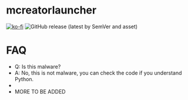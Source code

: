 # mcreatorlauncher

[![ko-fi](https://ko-fi.com/img/githubbutton_sm.svg)](https://ko-fi.com/W7W5PWA5M) <img alt="GitHub release (latest by SemVer and asset)" src="https://img.shields.io/github/downloads/wldkwl/mcreatorlauncher/latest/mcreatorinstaller.exe?style=for-the-badge&logo=windows&label=Windows%20Downloads">


# FAQ
- Q: Is this malware?
- A: No, this is not malware, you can check the code if you understand Python.
-
- MORE TO BE ADDED
